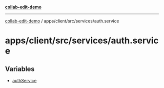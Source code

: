 [**collab-edit-demo**](../../../../../README.md)

***

[collab-edit-demo](../../../../../README.md) / apps/client/src/services/auth.service

# apps/client/src/services/auth.service

## Variables

- [authService](variables/authService.md)
